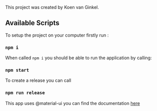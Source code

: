 This project was created by Koen van Ginkel.

## Available Scripts


To setup the project on your computer firstly run :
### `npm i`


When called `npm i` you should be able to run the application by calling:
### `npm start`


To create a release you can call
### `npm run release`

This app uses @material-ui
you can find the documentation [here](https://material-ui.com/components/box/)
